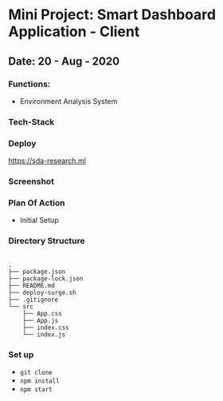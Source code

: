 # Mini Project: Smart Dashboard Application - Client

## Date: 20 - Aug - 2020

### Functions:

- Environment Analysis System

### Tech-Stack

### Deploy

https://sda-research.ml

### Screenshot

### Plan Of Action

- Initial Setup

### Directory Structure

```

.
├── package.json
├── package-lock.json
├── README.md
├── deploy-surge.sh
├── .gitignore
└── src
    ├── App.css
    ├── App.js
    ├── index.css
    └── index.js
```

### Set up

- `git clone`
- `npm install`
- `npm start`
